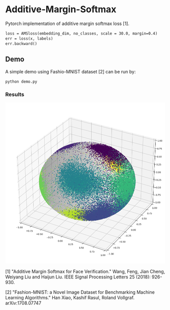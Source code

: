# Additive-Margin-Softmax
Pytorch implementation of additive margin softmax loss [1].

```
loss = AMSloss(embedding_dim, no_classes, scale = 30.0, margin=0.4)
err = loss(x, labels)
err.backward()
```

## Demo

A simple demo using Fashio-MNIST dataset [2] can be run by:

```
python demo.py
```

### Results
![AMSloss](results/AMS.png?raw=true "AMloss")

[1] "Additive Margin Softmax for Face Verification." Wang, Feng, Jian Cheng, Weiyang Liu and Haijun Liu. IEEE Signal Processing Letters 25 (2018): 926-930.

[2] "Fashion-MNIST: a Novel Image Dataset for Benchmarking Machine Learning Algorithms." Han Xiao, Kashif Rasul, Roland Vollgraf. arXiv:1708.07747